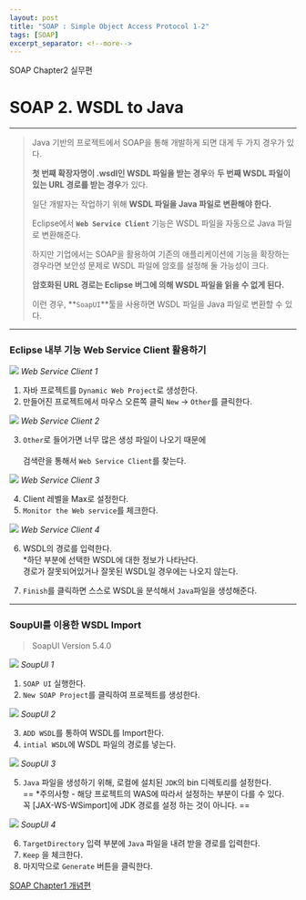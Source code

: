 ```yaml
---
layout: post
title: "SOAP : Simple Object Access Protocol 1-2"
tags: [SOAP]
excerpt_separator: <!--more-->
---
```


SOAP Chapter2 실무편
<!--more-->

# SOAP 2. WSDL to Java

---

> Java 기반의 프로젝트에서
> SOAP을 통해 개발하게 되면 대게 두 가지 경우가 있다.
>
>  **첫 번째 확장자명이 .wsdl인 WSDL 파일을 받는 경우**와
>  **두 번째 WSDL 파일이 있는 URL 경로를 받는 경우**가 있다.
>
>  일단 개발자는 작업하기 위해 **WSDL 파일을 Java 파일로 변환해야 한다.**
>
>  Eclipse에서 **`Web Service Client`** 기능은 WSDL 파일을 자동으로 Java 파일로 변환해준다.
>
>  하지만 기업에서는 SOAP을 활용하여 기존의 애플리케이션에 기능을 확장하는 경우라면
>  보안성 문제로 WSDL 파일에 암호를 설정해 둘 가능성이 크다.
>
>  **암호화된 URL 경로는 Eclipse 버그에 의해 WSDL 파일을 읽을 수 없게 된다.**
>
>  이런 경우,
>  **`SoapUI`**툴을 사용하면 WSDL 파일을 Java 파일로 변환할 수 있다.

---

### Eclipse 내부 기능 Web Service Client 활용하기

<img src="/md/img/SOAP/WSC1.png">
<em>Web Service Client 1</em>

1) 자바 프로젝트를 <code>Dynamic Web Project</code>로 생성한다.<br/>
2) 만들어진 프로젝트에서 마우스 오른쪽 클릭 `New` -> `Other`를 클릭한다.

<img src="/md/img/SOAP/WSC2.png">
<em>Web Service Client 2</em>

3) `Other`로 들어가면 너무 많은 생성 파일이 나오기 때문에<br/><br/>
검색란을 통해서 `Web Service Client`를 찾는다.

<img src="/md/img/SOAP/WSC3.png">
<em>Web Service Client 3</em>

4) Client 레벨을 Max로 설정한다.<br/>
5) `Monitor the Web service`를 체크한다.

<img src="/md/img/SOAP/WSC4.png">
<em>Web Service Client 4</em>

6) WSDL의 경로를 입력한다.<br/>
*하단 부분에 선택한 WSDL에 대한 정보가 나타난다.<br/>
경로가 잘못되어있거나 잘못된 WSDL일 경우에는 나오지 않는다.<br/>

7) `Finish`를 클릭하면 스스로 WSDL을 분석해서 `Java`파일을 생성해준다.

---

### SoupUI를 이용한 WSDL Import

>SoapUI Version 5.4.0

<img src="/md/img/SOAP/SUI1.png">
<em>SoupUI 1</em>

1) `SOAP UI` 실행한다. <br/>
2) `New SOAP Project`를 클릭하여 프로젝트를 생성한다.

<img src="/md/img/SOAP/SUI2.png">
<em>SoupUI 2</em>

3) `ADD WSDL`를 통하여 WSDL를 Import한다.<br/>
4) `intial WSDL`에 WSDL 파일의 경로를 넣는다.

<img src="/md/img/SOAP/SUI3.png">
<em>SoupUI 3</em>

5) `Java` 파일을 생성하기 위해, 로컬에 설치된 `JDK`의 bin 디렉토리를 설정한다.<br/>
== *주의사항 - 해당 프로젝트의 WAS에 따라서 설정하는 부분이 다를 수 있다.<br/>
꼭 [JAX-WS-WSimport]에 JDK 경로를 설정 하는 것이 아니다. ==

<img src="/md/img/SOAP/SUI4.png">
<em>SoupUI 4</em>

6) `TargetDirectory` 입력 부분에 `Java` 파일을 내려 받을 경로를 입력한다.<br/>
7) `Keep` 을 체크한다.<br/>
7) 마지막으로 `Generate` 버튼을 클릭한다.<br/>

<a href="https://gmun.github.io/2018/03/08/SOAP1.html">SOAP Chapter1 개념편</a>

<style type="text/css">
	article code.highlighter-rouge{
		font-family: Consolas,"Liberation Mono",Menlo,Courier,monospace;
	    font-size: 85%;
	    background-color: rgba(0,0,0,.02);
	    padding: .2em .5em;
	    border: 1px solid #efefef;
	    border-radius: 3px;
	    word-wrap: break-word;
	    margin: 0 2px;
    }
    
    article img{ display: block; margin: 0 auto; height: 300px; }
    article em{ text-align: center; display: block; }
</style>